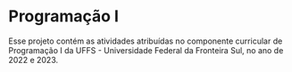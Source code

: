 # Programação I 
Esse projeto contém as atividades atribuídas no componente curricular de Programação I da UFFS - Universidade Federal da Fronteira Sul, no ano de 2022 e 2023.
